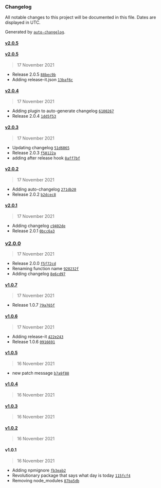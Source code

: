 ### Changelog

All notable changes to this project will be documented in this file. Dates are displayed in UTC.

Generated by [`auto-changelog`](https://github.com/CookPete/auto-changelog).

#### [v2.0.5](https://github.com/pamply/wdit-pkg/compare/v2.0.5...v2.0.5)

#### [v2.0.5](https://github.com/pamply/wdit-pkg/compare/v2.0.4...v2.0.5)

> 17 November 2021

- Release 2.0.5 [`88bec9b`](https://github.com/pamply/wdit-pkg/commit/88bec9be34295ca9de312c84a30b0ad99dfb489a)
- Adding release-it.json [`13baf6c`](https://github.com/pamply/wdit-pkg/commit/13baf6cd8ab4418ef24cad3edb8d07364f4b4c33)

#### [v2.0.4](https://github.com/pamply/wdit-pkg/compare/v2.0.3...v2.0.4)

> 17 November 2021

- Adding plugin to auto-generate changelog [`6100267`](https://github.com/pamply/wdit-pkg/commit/61002670485da122ad67c99fa6d110702d62ddeb)
- Release 2.0.4 [`1dd5f53`](https://github.com/pamply/wdit-pkg/commit/1dd5f533de444c90b621c38d5a33b22cf88cb3d1)

#### [v2.0.3](https://github.com/pamply/wdit-pkg/compare/v2.0.2...v2.0.3)

> 17 November 2021

- Updating changelog [`51d6065`](https://github.com/pamply/wdit-pkg/commit/51d60650584fd599600418c9165f77c7388f5cb2)
- Release 2.0.3 [`f58122a`](https://github.com/pamply/wdit-pkg/commit/f58122ad8406c5fbf9b8e648d7fc4342877e6ac3)
- adding after release hook [`8aff7bf`](https://github.com/pamply/wdit-pkg/commit/8aff7bf537fa15c01b47055326a089188f32006e)

#### [v2.0.2](https://github.com/pamply/wdit-pkg/compare/v2.0.1...v2.0.2)

> 17 November 2021

- Adding auto-changelog [`271db20`](https://github.com/pamply/wdit-pkg/commit/271db205b7e0101d16eb25699815c38e618cf0f6)
- Release 2.0.2 [`b2dcec8`](https://github.com/pamply/wdit-pkg/commit/b2dcec83fb1b5db550a4b25fe0c09bd90a1b6079)

#### [v2.0.1](https://github.com/pamply/wdit-pkg/compare/v2.0.0...v2.0.1)

> 17 November 2021

- Adding changelog [`c9402de`](https://github.com/pamply/wdit-pkg/commit/c9402de998f148573bd4bbb82a6f7940dc96efaf)
- Release 2.0.1 [`0bcc6a3`](https://github.com/pamply/wdit-pkg/commit/0bcc6a316f750518a860b5ec550e6f3fbba2a4bd)

### [v2.0.0](https://github.com/pamply/wdit-pkg/compare/v1.0.7...v2.0.0)

> 17 November 2021

- Release 2.0.0 [`f5f72cd`](https://github.com/pamply/wdit-pkg/commit/f5f72cd569806099a65dd4816a7ed6ec9f300e01)
- Renaming function name [`928232f`](https://github.com/pamply/wdit-pkg/commit/928232fa71c07bf698f518f6cd76b03f3ff2e1d3)
- Adding changelog [`8e6cd97`](https://github.com/pamply/wdit-pkg/commit/8e6cd9795c4d7550c20e8f089180079bac8e42b8)

#### [v1.0.7](https://github.com/pamply/wdit-pkg/compare/v1.0.6...v1.0.7)

> 17 November 2021

- Release 1.0.7 [`79a765f`](https://github.com/pamply/wdit-pkg/commit/79a765fb249b5c9a738c4e7cea23d7f96544c205)

#### [v1.0.6](https://github.com/pamply/wdit-pkg/compare/v1.0.5...v1.0.6)

> 17 November 2021

- Adding release-it [`422e243`](https://github.com/pamply/wdit-pkg/commit/422e243680cae25fe3cb957495ecee5acbe163a6)
- Release 1.0.6 [`0916691`](https://github.com/pamply/wdit-pkg/commit/09166913f67dc04e0e8d9a6d4eab9730ce7674c7)

#### [v1.0.5](https://github.com/pamply/wdit-pkg/compare/v1.0.4...v1.0.5)

> 16 November 2021

- new patch message [`b7a9f88`](https://github.com/pamply/wdit-pkg/commit/b7a9f885c34a4ac113513ddf34046706281d4b15)

#### [v1.0.4](https://github.com/pamply/wdit-pkg/compare/v1.0.3...v1.0.4)

> 16 November 2021

#### [v1.0.3](https://github.com/pamply/wdit-pkg/compare/v1.0.2...v1.0.3)

> 16 November 2021

#### [v1.0.2](https://github.com/pamply/wdit-pkg/compare/v1.0.1...v1.0.2)

> 16 November 2021

#### v1.0.1

> 16 November 2021

- Adding npmignore [`fb3eab2`](https://github.com/pamply/wdit-pkg/commit/fb3eab209ca96d2038823ba5a6e09d0fcb4d07fd)
- Revolutionary package that says what day is today [`115fcf4`](https://github.com/pamply/wdit-pkg/commit/115fcf4318294db17ea6d53e35f003533ac638ef)
- Removing node_modules [`87ba5db`](https://github.com/pamply/wdit-pkg/commit/87ba5db3aafee218f26726a773465c2497900eaa)
